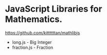 # JavaScript Libraries for Mathematics.
<https://github.com/kittttttan/mathlibjs>

* long.js - Big Integer
* fraction.js - Fraction
